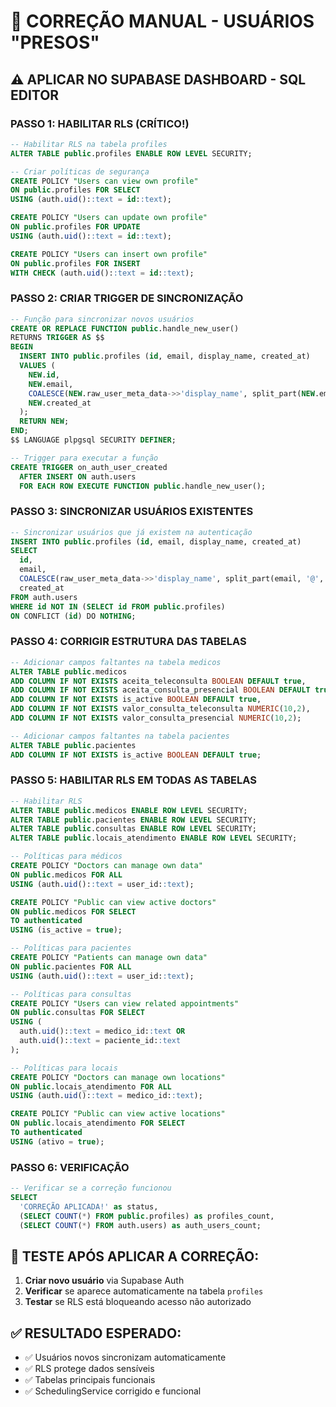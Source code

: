 # 🔧 CORREÇÃO MANUAL - USUÁRIOS "PRESOS"

## ⚠️ APLICAR NO SUPABASE DASHBOARD - SQL EDITOR

### PASSO 1: HABILITAR RLS (CRÍTICO!)
```sql
-- Habilitar RLS na tabela profiles
ALTER TABLE public.profiles ENABLE ROW LEVEL SECURITY;

-- Criar políticas de segurança
CREATE POLICY "Users can view own profile" 
ON public.profiles FOR SELECT 
USING (auth.uid()::text = id::text);

CREATE POLICY "Users can update own profile" 
ON public.profiles FOR UPDATE 
USING (auth.uid()::text = id::text);

CREATE POLICY "Users can insert own profile" 
ON public.profiles FOR INSERT 
WITH CHECK (auth.uid()::text = id::text);
```

### PASSO 2: CRIAR TRIGGER DE SINCRONIZAÇÃO
```sql
-- Função para sincronizar novos usuários
CREATE OR REPLACE FUNCTION public.handle_new_user()
RETURNS TRIGGER AS $$
BEGIN
  INSERT INTO public.profiles (id, email, display_name, created_at)
  VALUES (
    NEW.id,
    NEW.email,
    COALESCE(NEW.raw_user_meta_data->>'display_name', split_part(NEW.email, '@', 1)),
    NEW.created_at
  );
  RETURN NEW;
END;
$$ LANGUAGE plpgsql SECURITY DEFINER;

-- Trigger para executar a função
CREATE TRIGGER on_auth_user_created
  AFTER INSERT ON auth.users
  FOR EACH ROW EXECUTE FUNCTION public.handle_new_user();
```

### PASSO 3: SINCRONIZAR USUÁRIOS EXISTENTES
```sql
-- Sincronizar usuários que já existem na autenticação
INSERT INTO public.profiles (id, email, display_name, created_at)
SELECT 
  id,
  email,
  COALESCE(raw_user_meta_data->>'display_name', split_part(email, '@', 1)) as display_name,
  created_at
FROM auth.users
WHERE id NOT IN (SELECT id FROM public.profiles)
ON CONFLICT (id) DO NOTHING;
```

### PASSO 4: CORRIGIR ESTRUTURA DAS TABELAS
```sql
-- Adicionar campos faltantes na tabela medicos
ALTER TABLE public.medicos 
ADD COLUMN IF NOT EXISTS aceita_teleconsulta BOOLEAN DEFAULT true,
ADD COLUMN IF NOT EXISTS aceita_consulta_presencial BOOLEAN DEFAULT true,
ADD COLUMN IF NOT EXISTS is_active BOOLEAN DEFAULT true,
ADD COLUMN IF NOT EXISTS valor_consulta_teleconsulta NUMERIC(10,2),
ADD COLUMN IF NOT EXISTS valor_consulta_presencial NUMERIC(10,2);

-- Adicionar campos faltantes na tabela pacientes  
ALTER TABLE public.pacientes
ADD COLUMN IF NOT EXISTS is_active BOOLEAN DEFAULT true;
```

### PASSO 5: HABILITAR RLS EM TODAS AS TABELAS
```sql
-- Habilitar RLS
ALTER TABLE public.medicos ENABLE ROW LEVEL SECURITY;
ALTER TABLE public.pacientes ENABLE ROW LEVEL SECURITY;
ALTER TABLE public.consultas ENABLE ROW LEVEL SECURITY;
ALTER TABLE public.locais_atendimento ENABLE ROW LEVEL SECURITY;

-- Políticas para médicos
CREATE POLICY "Doctors can manage own data" 
ON public.medicos FOR ALL 
USING (auth.uid()::text = user_id::text);

CREATE POLICY "Public can view active doctors" 
ON public.medicos FOR SELECT 
TO authenticated
USING (is_active = true);

-- Políticas para pacientes
CREATE POLICY "Patients can manage own data" 
ON public.pacientes FOR ALL 
USING (auth.uid()::text = user_id::text);

-- Políticas para consultas
CREATE POLICY "Users can view related appointments" 
ON public.consultas FOR SELECT 
USING (
  auth.uid()::text = medico_id::text OR 
  auth.uid()::text = paciente_id::text
);

-- Políticas para locais
CREATE POLICY "Doctors can manage own locations" 
ON public.locais_atendimento FOR ALL 
USING (auth.uid()::text = medico_id::text);

CREATE POLICY "Public can view active locations" 
ON public.locais_atendimento FOR SELECT 
TO authenticated
USING (ativo = true);
```

### PASSO 6: VERIFICAÇÃO
```sql
-- Verificar se a correção funcionou
SELECT 
  'CORREÇÃO APLICADA!' as status,
  (SELECT COUNT(*) FROM public.profiles) as profiles_count,
  (SELECT COUNT(*) FROM auth.users) as auth_users_count;
```

## 🧪 TESTE APÓS APLICAR A CORREÇÃO:

1. **Criar novo usuário** via Supabase Auth
2. **Verificar** se aparece automaticamente na tabela `profiles`
3. **Testar** se RLS está bloqueando acesso não autorizado

## ✅ RESULTADO ESPERADO:

- ✅ Usuários novos sincronizam automaticamente
- ✅ RLS protege dados sensíveis
- ✅ Tabelas principais funcionais
- ✅ SchedulingService corrigido e funcional